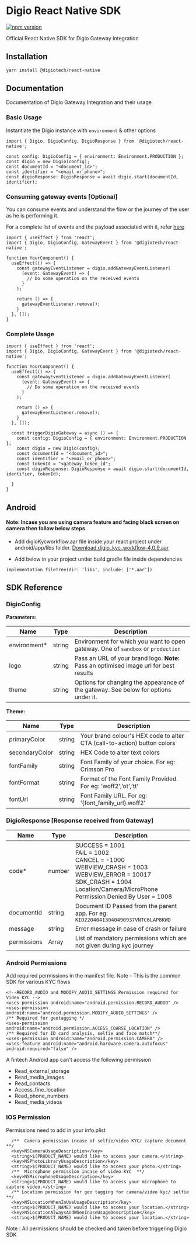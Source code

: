 # Digio React Native SDK

[![npm version](https://badge.fury.io/js/@digiotech%2Freact-native.svg)](https://badge.fury.io/js/@digiotech%2Freact-native)

Official React Native SDK for Digio Gateway Integration

## Installation

```sh
yarn install @digiotech/react-native
```

## Documentation

Documentation of Digio Gateway Integration and their usage

### Basic Usage

Instantiate the Digio instance with `environment` & other options

```tsx
import { Digio, DigioConfig, DigioResponse } from '@digiotech/react-native';

const config: DigioConfig = { environment: Environment.PRODUCTION };
const digio = new Digio(config);
const documentId = "<document_id>";
const identifier = "<email_or_phone>";
const digioResponse: DigioResponse = await digio.start(documentId, identifier);
```

### Consuming gateway events [Optional]

You can consume events and understand the flow or the journey of the user as he is performing it.

For a complete list of events and the payload associated with it, refer [here](https://docs.google.com/document/d/15LHtjGyXd_JNM0de8uH9zB7WllJikRl1d9e4qdy0-C0/edit?usp=sharing)

```tsx
import { useEffect } from 'react';
import { Digio, DigioConfig, GatewayEvent } from '@digiotech/react-native';

function YourComponent() {
  useEffect(() => {
    const gatewayEventListener = digio.addGatewayEventListener(
      (event: GatewayEvent) => {
        // Do some operation on the received events
      }
    );

    return () => {
      gatewayEventListener.remove();
    }
  }, []);
}
```

### Complete Usage

```tsx
import { useEffect } from 'react';
import { Digio, DigioConfig, GatewayEvent } from '@digiotech/react-native';

function YourComponent() {
  useEffect(() => {
    const gatewayEventListener = digio.addGatewayEventListener(
      (event: GatewayEvent) => {
        // Do some operation on the received events
      }
    );

    return () => {
      gatewayEventListener.remove();
    }
  }, []);

  const triggerDigioGateway = async () => {
    const config: DigioConfig = { environment: Environment.PRODUCTION };
    const digio = new Digio(config);
    const documentId = "<document_id>";
    const identifier = "<email_or_phone>";
    const tokenId = "<gateway_token_id";
    const digioResponse: DigioResponse = await digio.start(documentId, identifier, tokenId);

  }
}
```

## Android
#### Note: Incase you are using camera feature and facing black screen on camera then follow below steps
- Add digioKycworkflow.aar file inside your react project under android/app/libs folder. [Download digio_kyc_workflow-4.0.9.aar](https://drive.google.com/file/d/1FGhaihW42uL3dqGVMohvgu7Ie5EbBKb8/view?usp=sharing)


- Add below in your project under build.gradle file inside dependencies

```tsx
implementation fileTree(dir: 'libs', include: ['*.aar'])
```

## SDK Reference

### DigioConfig

**Parameters:**

| Name            | Type    | Description                                                                            |
|-----------------|---------|----------------------------------------------------------------------------------------|
| environment*    | string  | Environment for which you want to open gateway. One of `sandbox` or `production`       |
| logo            | string  | Pass an URL of your brand logo. **Note:** Pass an optimised image url for best results |
| theme           | string  | Options for changing the appearance of the gateway. See below for options under it.    |

**Theme:**

| Name           | Type    | Description                                                              |
|----------------|---------|--------------------------------------------------------------------------|
| primaryColor   | string  | Your brand colour's HEX code to alter CTA (call-to-action) button colors |
| secondaryColor | string  | HEX Code to alter text colors                                            |
| fontFamily     | string  | Font Family of your choice. For eg: Crimson Pro                          |
| fontFormat     | string  | Format of the Font Family Provided. For eg: ’woff2’,’ot’,’tt’            |
| fontUrl        | string  | Font Family URL. For eg: '{font_family_url}.woff2'                       |

### DigioResponse [Response received from Gateway]

| Name        | Type          | Description                                                                                                                                                                                                 |
|-------------|---------------|-------------------------------------------------------------------------------------------------------------------------------------------------------------------------------------------------------------|
| code*       | number        | SUCCESS = 1001 <br /> FAIL = 1002 <br /> CANCEL = -1000 <br /> WEBVIEW_CRASH = 1003 <br /> WEBVIEW_ERROR = 10017 <br /> SDK_CRASH = 1004 <br /> Location/Camera/MicroPhone Permission Denied By User = 1008 |
| documentId  | string        | Document ID Passed from the parent app. For eg: `KID22040413040490937VNTC6LAP8KWD`                                                                                                                          |
| message     | string        | Error message in case of crash or failure                                                                                                                                                                   |
| permissions | Array<string> | List of mandatory permissions which are not given during kyc journey                                                                                                                                        |

### Android Permissions

Add required permissions in the manifest file. Note - This is the common SDK for various KYC flows

```
<!--RECORD_AUDIO and MODIFY_AUDIO_SETTINGS Permission required for Video KYC -->
<uses-permission android:name="android.permission.RECORD_AUDIO" />
<uses-permission android:name="android.permission.MODIFY_AUDIO_SETTINGS" />
/** Required for geotagging */
<uses-permission android:name="android.permission.ACCESS_COARSE_LOCATION" />
/** Required for ID card analysis, selfie and face match**/
<uses-permission android:name="android.permission.CAMERA" />
<uses-feature android:name="android.hardware.camera.autofocus"   android:required="false" />
```
A fintech Android app can't access the following permission
- Read_external_storage
- Read_media_images
- Read_contacts
- Access_fine_location
- Read_phone_numbers
- Read_media_videos

### IOS Permission

Permissions need to add in your info.plist
```
  /**  Camera permission incase of selfie/video KYC/ capture document  **/
  <key>NSCameraUsageDescription</key>
  <string>$(PRODUCT_NAME) would like to access your camera.</string>
  <key>NSPhotoLibraryUsageDescription</key>
  <string>$(PRODUCT_NAME) would like to access your photo.</string>
  /**  Microphone permission incase of video KYC  **/
  <key>NSMicrophoneUsageDescription</key>
  <string>$(PRODUCT_NAME) would like to access your microphone to capture video.</string>
  /** Location permission for geo tagging for camera/video kyc/ selfie **/
  <key>NSLocationWhenInUseUsageDescription</key>
  <string>$(PRODUCT_NAME) would like to access your location.</string>
  <key>NSLocationAlwaysAndWhenInUseUsageDescription</key>
  <string>$(PRODUCT_NAME) would like to access your location.</string>
```
Note : All permissions should be checked and taken before triggering Digio SDK
